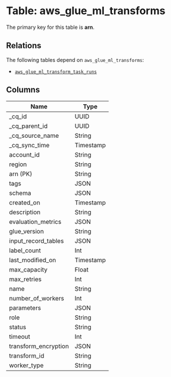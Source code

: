 # Table: aws_glue_ml_transforms



The primary key for this table is **arn**.

## Relations
The following tables depend on `aws_glue_ml_transforms`:
  - [`aws_glue_ml_transform_task_runs`](aws_glue_ml_transform_task_runs.md)

## Columns
| Name          | Type          |
| ------------- | ------------- |
|_cq_id|UUID|
|_cq_parent_id|UUID|
|_cq_source_name|String|
|_cq_sync_time|Timestamp|
|account_id|String|
|region|String|
|arn (PK)|String|
|tags|JSON|
|schema|JSON|
|created_on|Timestamp|
|description|String|
|evaluation_metrics|JSON|
|glue_version|String|
|input_record_tables|JSON|
|label_count|Int|
|last_modified_on|Timestamp|
|max_capacity|Float|
|max_retries|Int|
|name|String|
|number_of_workers|Int|
|parameters|JSON|
|role|String|
|status|String|
|timeout|Int|
|transform_encryption|JSON|
|transform_id|String|
|worker_type|String|